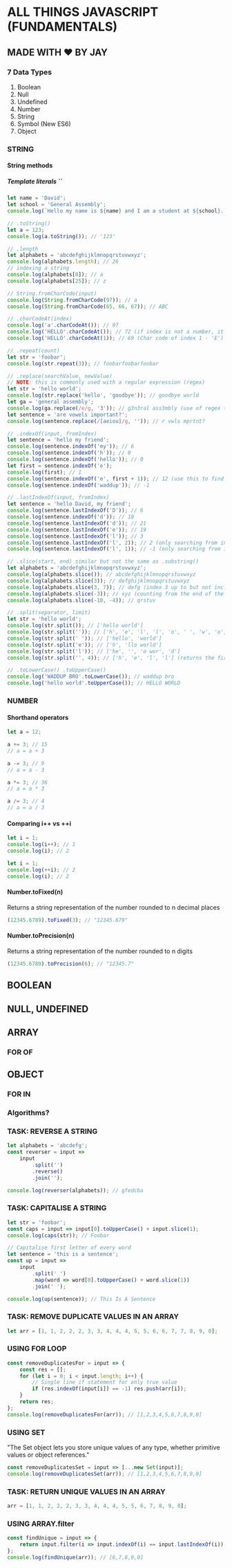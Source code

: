 # ALL THINGS JAVASCRIPT (FUNDAMENTALS)

## MADE WITH ♥ BY JAY

### 7 Data Types

1. Boolean
2. Null
3. Undefined
4. Number
5. String
6. Symbol (New ES6)
7. Object

### STRING

#### String methods

##### Template literals ``

```js
let name = 'David';
let school = 'General Assembly';
console.log(`Hello my name is ${name} and I am a student at ${school}.`); // "Hello my name is David and I am a student at General Assembly."

// .toString()
let a = 123;
console.log(a.toString()); // '123'

// .length
let alphabets = 'abcdefghijklmnopqrstuvwxyz';
console.log(alphabets.length); // 26
// indexing a string
console.log(alphabets[0]); // a
console.log(alphabets[25]); // z

// String.fromCharCode(input)
console.log(String.fromCharCode(97)); // a
console.log(String.fromCharCode(65, 66, 67)); // ABC

// .charCodeAt(index)
console.log('a'.charCodeAt()); // 97
console.log('HELLO'.charCodeAt()); // 72 (if index is not a number, it defaults to 0)
console.log('HELLO'.charCodeAt(1)); // 69 (Char code of index 1 - 'E')

// .repeat(count)
let str = 'foobar';
console.log(str.repeat(3)); // foobarfoobarfoobar

// .replace(searchValue, newValue)
// NOTE: this is commonly used with a regular expression (regex)
let str = 'hello world';
console.log(str.replace('hello', 'goodbye')); // goodbye world
let ga = 'general assembly';
console.log(ga.replace(/e/g, '3')); // g3n3ral ass3mbly (use of regex to select all 'e')
let sentence = 'are vowels important?';
console.log(sentence.replace(/[aeiou]/g, '')); // r vwls mprtnt?

// .indexOf(input, fromIndex)
let sentence = 'hello my friend';
console.log(sentence.indexOf('my')); // 6
console.log(sentence.indexOf('h')); // 0
console.log(sentence.indexOf('hello')); // 0
let first = sentence.indexOf('e');
console.log(first); // 1
console.log(sentence.indexOf('e', first + 1)); // 12 (use this to find the next index of)
console.log(sentence.indexOf('waddup')); // -1

// .lastIndexOf(input, fromIndex)
let sentence = 'hello David, my friend';
console.log(sentence.lastIndexOf('D')); // 6
console.log(sentence.indexOf('d')); // 10
console.log(sentence.lastIndexOf('d')); // 21
console.log(sentence.lastIndexOf('e')); // 19
console.log(sentence.lastIndexOf('l')); // 3
console.log(sentence.lastIndexOf('l', 2)); // 2 (only searching from index 0 to index 2 of the string - 'hel')
console.log(sentence.lastIndexOf('l', 1)); // -1 (only searching from index 0 to index 1 of the string - 'he')

// .slice(start, end) similar but not the same as .substring()
let alphabets = 'abcdefghijklmnopqrstuvwxyz';
console.log(alphabets.slice()); // abcdefghijklmnopqrstuvwxyz
console.log(alphabets.slice(3)); // defghijklmnopqrstuvwxyz
console.log(alphabets.slice(3, 7)); // defg (index 3 up to but not including 7)
console.log(alphabets.slice(-3)); // xyz (counting from the end of the string)
console.log(alphabets.slice(-10, -4)); // qrstuv

// .split(separator, limit)
let str = 'hello world';
console.log(str.split()); // ['hello world']
console.log(str.split('')); // ['h', 'e', 'l', 'l', 'o', ' ', 'w', 'o', 'r', 'l', 'd']
console.log(str.split(' ')); // ['hello', 'world']
console.log(str.split('e')); // ['h', 'llo world']
console.log(str.split('l')); // ['he', '', 'o wor', 'd']
console.log(str.split('', 4)); // ['h', 'e', 'l', 'l'] (returns the first 4 splits)

// .toLowerCase() .toUpperCase()
console.log('WADDUP BRO'.toLowerCase()); // waddup bro
console.log('hello world'.toUpperCase()); // HELLO WORLD
```

### NUMBER

#### Shorthand operators

```js
let a = 12;

a += 3; // 15
// a = a + 3

a -= 3; // 9
// a = a - 3

a *= 3; // 36
// a = a * 3

a /= 3; // 4
// a = a / 3
```

#### Comparing i++ vs ++i

```js
let i = 1;
console.log(i++); // 1
console.log(i); // 2
```

```js
let i = 1;
console.log(++i); // 2
console.log(i); // 2
```

#### Number.toFixed(n)

Returns a string representation of the number rounded to n decimal places

```js
(12345.6789).toFixed(3); // "12345.679"
```

#### Number.toPrecision(n)

Returns a string representation of the number rounded to n digits

```js
(12345.6789).toPrecision(6); // "12345.7"
```

## BOOLEAN

## NULL, UNDEFINED

## ARRAY

### FOR OF

## OBJECT

### FOR IN

### Algorithms?

### TASK: REVERSE A STRING

```js
let alphabets = 'abcdefg';
const reverser = input =>
	input
		.split('')
		.reverse()
		.join('');

console.log(reverser(alphabets)); // gfedcba
```

### TASK: CAPITALISE A STRING

```js
let str = 'foobar';
const caps = input => input[0].toUpperCase() + input.slice(1);
console.log(caps(str)); // Foobar

// Capitalise first letter of every word
let sentence = 'this is a sentence';
const up = input =>
	input
		.split(' ')
		.map(word => word[0].toUpperCase() + word.slice(1))
		.join(' ');

console.log(up(sentence)); // This Is A Sentence
```

### TASK: REMOVE DUPLICATE VALUES IN AN ARRAY

```js
let arr = [1, 1, 2, 2, 2, 3, 3, 4, 4, 4, 5, 5, 6, 6, 7, 7, 8, 9, 0];
```

### USING FOR LOOP

```js
const removeDuplicatesFor = input => {
	const res = [];
	for (let i = 0; i < input.length; i++) {
		// Single line if statement for only true value
		if (res.indexOf(input[i]) == -1) res.push(arr[i]);
	}
	return res;
};
console.log(removeDuplicatesFor(arr)); // [1,2,3,4,5,6,7,8,9,0]
```

### USING SET

"The Set object lets you store unique values of any type, whether primitive values or object references."

```js
const removeDuplicatesSet = input => [...new Set(input)];
console.log(removeDuplicatesSet(arr)); // [1,2,3,4,5,6,7,8,9,0]
```

### TASK: RETURN UNIQUE VALUES IN AN ARRAY

```js
arr = [1, 1, 2, 2, 2, 3, 3, 4, 4, 4, 5, 5, 6, 7, 8, 9, 0];
```

### USING ARRAY.filter

```js
const findUnique = input => {
	return input.filter(i => input.indexOf(i) == input.lastIndexOf(i));
};
console.log(findUnique(arr)); // [6,7,8,9,0]
```
